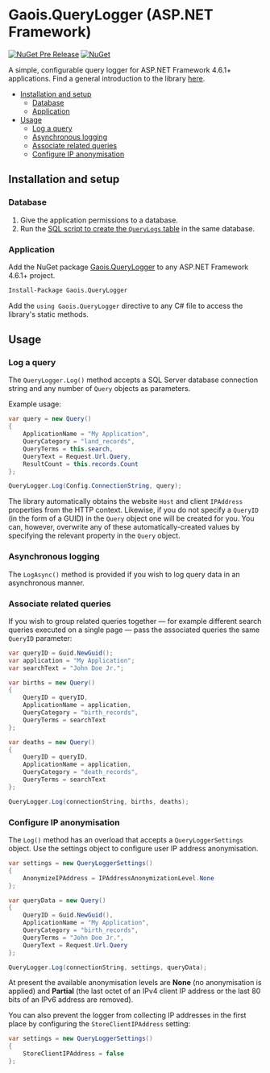 # Gaois.QueryLogger (ASP.NET Framework)

[![NuGet Pre Release](https://img.shields.io/nuget/vpre/Gaois.QueryLogger.svg)](https://www.nuget.org/packages/Gaois.QueryLogger/)
[![NuGet](https://img.shields.io/nuget/dt/Gaois.QueryLogger.svg)](https://www.nuget.org/packages/Gaois.QueryLogger/)

A simple, configurable query logger for ASP.NET Framework 4.6.1+ applications. Find a general introduction to the library [here](https://github.com/gaois/Gaois.QueryLogger).

- [Installation and setup](#installation-and-setup)
  - [Database](#database)
  - [Application](#application)
- [Usage](#usage)
  - [Log a query](#log-a-query)
  - [Asynchronous logging](#asynchronous-logging)
  - [Associate related queries](#associate-related-queries)
  - [Configure IP anonymisation](#configure-ip-anonymisation)

## Installation and setup

### Database

1. Give the application permissions to a database.
2. Run the [SQL script to create the `QueryLogs` table](https://github.com/gaois/Gaois.QueryLogger/tree/master/DBScripts) in the same database.

### Application

Add the NuGet package [Gaois.QueryLogger](https://www.nuget.org/packages/Gaois.QueryLogger/) to any ASP.NET Framework 4.6.1+ project.

```cmd
Install-Package Gaois.QueryLogger
```

Add the `using Gaois.QueryLogger` directive to any C# file to access the library's static methods.

## Usage

### Log a query

The `QueryLogger.Log()` method accepts a SQL Server database connection string and any number of `Query` objects as parameters.

Example usage:

```csharp
var query = new Query()
{
    ApplicationName = "My Application",
    QueryCategory = "land_records",
    QueryTerms = this.search,
    QueryText = Request.Url.Query,
    ResultCount = this.records.Count
};

QueryLogger.Log(Config.ConnectionString, query);
```

The library automatically obtains the website `Host` and client `IPAddress` properties from the HTTP context. Likewise, if you do not specify a `QueryID` (in the form of a GUID) in the `Query` object one will be created for you. You can, however, overwrite any of these automatically-created values by specifying the relevant property in the `Query` object.

### Asynchronous logging

The `LogAsync()` method is provided if you wish to log query data in an asynchronous manner.

### Associate related queries

If you wish to group related queries together — for example different search queries executed on a single page — pass the associated queries the same `QueryID` parameter:

```csharp
var queryID = Guid.NewGuid();
var application = "My Application";
var searchText = "John Doe Jr.";

var births = new Query()
{
    QueryID = queryID,
    ApplicationName = application,
    QueryCategory = "birth_records",
    QueryTerms = searchText
};

var deaths = new Query()
{
    QueryID = queryID,
    ApplicationName = application,
    QueryCategory = "death_records",
    QueryTerms = searchText
};

QueryLogger.Log(connectionString, births, deaths);
```

### Configure IP anonymisation

The `Log()` method has an overload that accepts a `QueryLoggerSettings` object. Use the settings object to configure user IP address anonymisation.

```csharp
var settings = new QueryLoggerSettings()
{
    AnonymizeIPAddress = IPAddressAnonymizationLevel.None
};

var queryData = new Query()
{
    QueryID = Guid.NewGuid(),
    ApplicationName = "My Application",
    QueryCategory = "birth_records",
    QueryTerms = "John Doe Jr.",
    QueryText = Request.Url.Query
};

QueryLogger.Log(connectionString, settings, queryData);
```

At present the available anonymisation levels are **None** (no anonymisation is applied) and **Partial** (the last octet of an IPv4 client IP address or the last 80 bits of an IPv6 address are removed).

You can also prevent the logger from collecting IP addresses in the first place by configuring the `StoreClientIPAddress` setting:

```csharp
var settings = new QueryLoggerSettings()
{
    StoreClientIPAddress = false
};
```